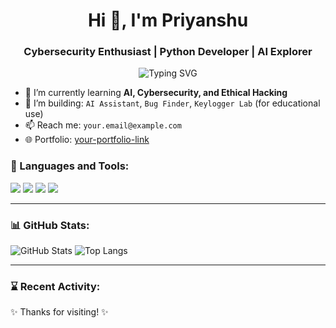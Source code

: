 <h1 align="center">Hi 👋, I'm Priyanshu</h1>
<h3 align="center">Cybersecurity Enthusiast | Python Developer | AI Explorer</h3>

<p align="center">
  <img src="https://readme-typing-svg.herokuapp.com?font=Fira+Code&duration=3000&pause=1000&center=true&width=435&lines=Welcome+to+my+GitHub!;Let's+build+cool+things+with+code+%F0%9F%92%BB;" alt="Typing SVG" />
</p>

- 🌱 I’m currently learning **AI, Cybersecurity, and Ethical Hacking**
- 🔭 I’m building: `AI Assistant`, `Bug Finder`, `Keylogger Lab` (for educational use)
- 📫 Reach me: `your.email@example.com`
- 🌐 Portfolio: [your-portfolio-link](https://yourportfolio.com)

### 🧰 Languages and Tools:
<p>
  <img src="https://img.shields.io/badge/Python-3670A0?style=for-the-badge&logo=python&logoColor=ffdd54"/>
  <img src="https://img.shields.io/badge/Linux-FCC624?style=for-the-badge&logo=linux&logoColor=black"/>
  <img src="https://img.shields.io/badge/Kali_Linux-557C94?style=for-the-badge&logo=kali-linux&logoColor=white"/>
  <img src="https://img.shields.io/badge/VS%20Code-0078d7?style=for-the-badge&logo=visual%20studio%20code&logoColor=white"/>
</p>

---

### 📊 GitHub Stats:
![GitHub Stats](https://github-readme-stats.vercel.app/api?username=your-username&show_icons=true&theme=tokyonight)
![Top Langs](https://github-readme-stats.vercel.app/api/top-langs/?username=your-username&layout=compact&theme=tokyonight)

---

### ⌛ Recent Activity:
<!--START_SECTION:activity-->
<!--END_SECTION:activity-->

✨ Thanks for visiting! ✨
